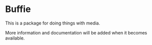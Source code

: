# Buffie

This is a package for doing things with media.

More information and documentation will be added when it becomes available.
